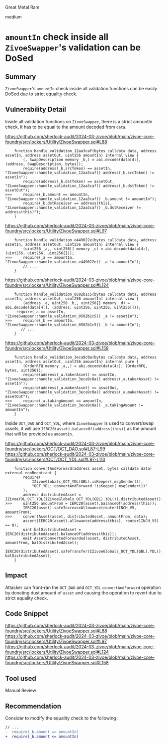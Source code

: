 Great Metal Ram

medium

# `amountIn` check inside all `ZivoeSwapper`'s validation can be DoSed

## Summary

`ZivoeSwapper`'s `amountIn` check inside all validation functions can be easily DoSed due to strict equality check.

## Vulnerability Detail

Inside all validation functions on `ZivoeSwapper`, there is a strict amountIn check, it has to be equal to the amount decoded from `data`.

https://github.com/sherlock-audit/2024-03-zivoe/blob/main/zivoe-core-foundry/src/lockers/Utility/ZivoeSwapper.sol#L88

```solidity
    function handle_validation_12aa3caf(bytes calldata data, address assetIn, address assetOut, uint256 amountIn) internal view {
        (, SwapDescription memory _b,) = abi.decode(data[4:], (address, SwapDescription, bytes));
        require(address(_b.srcToken) == assetIn, "ZivoeSwapper::handle_validation_12aa3caf() address(_b.srcToken) != assetIn");
        require(address(_b.dstToken) == assetOut, "ZivoeSwapper::handle_validation_12aa3caf() address(_b.dstToken) != assetOut");
>>>     require(_b.amount == amountIn, "ZivoeSwapper::handle_validation_12aa3caf() _b.amount != amountIn");
        require(_b.dstReceiver == address(this), "ZivoeSwapper::handle_validation_12aa3caf() _b.dstReceiver != address(this)");
    }
```

https://github.com/sherlock-audit/2024-03-zivoe/blob/main/zivoe-core-foundry/src/lockers/Utility/ZivoeSwapper.sol#L97

```solidity
    function handle_validation_e449022e(bytes calldata data, address assetIn, address assetOut, uint256 amountIn) internal view {
        (uint256 _a,, uint256[] memory _c) = abi.decode(data[4:], (uint256, uint256, uint256[]));
>>>     require(_a == amountIn, "ZivoeSwapper::handle_validation_e449022e() _a != amountIn");
        // ...
    }
```

https://github.com/sherlock-audit/2024-03-zivoe/blob/main/zivoe-core-foundry/src/lockers/Utility/ZivoeSwapper.sol#L124

```solidity
    function handle_validation_0502b1c5(bytes calldata data, address assetIn, address assetOut, uint256 amountIn) internal view {
        (address _a, uint256 _b,, uint256[] memory _d) = abi.decode(data[4:], (address, uint256, uint256, uint256[]));
     require(_a == assetIn, "ZivoeSwapper::handle_validation_0502b1c5() _a != assetIn");
>>>     require(_b == amountIn, "ZivoeSwapper::handle_validation_0502b1c5() _b != amountIn");
       // ...
    }
```

https://github.com/sherlock-audit/2024-03-zivoe/blob/main/zivoe-core-foundry/src/lockers/Utility/ZivoeSwapper.sol#L158

```solidity
    function handle_validation_3eca9c0a(bytes calldata data, address assetIn, address assetOut, uint256 amountIn) internal pure {
        (OrderRFQ memory _a,,) = abi.decode(data[4:], (OrderRFQ, bytes, uint256));
        require(address(_a.takerAsset) == assetIn, "ZivoeSwapper::handle_validation_3eca9c0a() address(_a.takerAsset) != assetIn");
        require(address(_a.makerAsset) == assetOut, "ZivoeSwapper::handle_validation_3eca9c0a() address(_a.makerAsset) != assetOut");
>>>     require(_a.takingAmount == amountIn, "ZivoeSwapper::handle_validation_3eca9c0a() _a.takingAmount != amountIn");
    }
```

Inside `OCT_DAO` and `OCT_YDL`, where `ZivoeSwapper` is used to convert/swap assets, it will use `IERC20(asset).balanceOf(address(this))` as the amount that will be provided as `amountIn`.

https://github.com/sherlock-audit/2024-03-zivoe/blob/main/zivoe-core-foundry/src/lockers/OCT/OCT_DAO.sol#L87-L99
https://github.com/sherlock-audit/2024-03-zivoe/blob/main/zivoe-core-foundry/src/lockers/OCT/OCT_YDL.sol#L97-L110

```solidity
    function convertAndForward(address asset, bytes calldata data) external nonReentrant {
        require(
            IZivoeGlobals_OCT_YDL(GBL).isKeeper(_msgSender()),
            "OCT_YDL::convertAndForward !isKeeper(_msgSender())"
        );
        address distributedAsset = IZivoeYDL_OCT_YDL(IZivoeGlobals_OCT_YDL(GBL).YDL()).distributedAsset();
>>>     uint256 amountFrom = IERC20(asset).balanceOf(address(this));
        IERC20(asset).safeIncreaseAllowance(router1INCH_V5, amountFrom);
>>>     convertAsset(asset, distributedAsset, amountFrom, data);
        assert(IERC20(asset).allowance(address(this), router1INCH_V5) == 0);
        uint balDistributedAsset = IERC20(distributedAsset).balanceOf(address(this));
        emit AssetConvertedForwarded(asset, distributedAsset, amountFrom, balDistributedAsset);
        IERC20(distributedAsset).safeTransfer(IZivoeGlobals_OCT_YDL(GBL).YDL(), balDistributedAsset);
    }
```

## Impact

Attacker can front-ran the `OCT_DAO` and  `OCT_YDL` `convertAndForward` operation by donating dust amount of `asset` and causing the operation to revert due to strict equality check.

## Code Snippet

https://github.com/sherlock-audit/2024-03-zivoe/blob/main/zivoe-core-foundry/src/lockers/Utility/ZivoeSwapper.sol#L88
https://github.com/sherlock-audit/2024-03-zivoe/blob/main/zivoe-core-foundry/src/lockers/Utility/ZivoeSwapper.sol#L97
https://github.com/sherlock-audit/2024-03-zivoe/blob/main/zivoe-core-foundry/src/lockers/Utility/ZivoeSwapper.sol#L124
https://github.com/sherlock-audit/2024-03-zivoe/blob/main/zivoe-core-foundry/src/lockers/Utility/ZivoeSwapper.sol#L158

## Tool used

Manual Review

## Recommendation

Consider to modify the equality check to the following : 

```diff
// ...
-  require(_b.amount == amountIn)
+  require(_b.amount <= amountIn)
```
